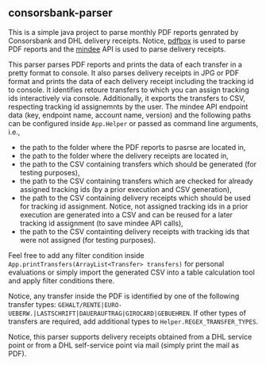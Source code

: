 ## consorsbank-parser

This is a simple java project to parse monthly PDF reports genrated by Consorsbank and DHL delivery receipts. Notice, [pdfbox](https://pdfbox.apache.org/3.0/commandline.html) is used to parse PDF reports and the [mindee](https://platform.mindee.com) API is used to parse delivery receipts.

This parser parses PDF reports and prints the data of each transfer in a pretty format to console. It also parses delivery receipts in JPG or PDF format and prints the data of each delivery receipt including the tracking id to console. It identifies retoure transfers to which you can assign tracking ids interactively via console. Additionally, it exports the transfers to CSV, respecting tracking id assignemnts by the user. The mindee API endpoint data (key, endpoint name, account name, version) and the following paths can be configured inside `App.Helper` or passed as command line arguments, i.e., 
- the path to the folder where the PDF reports to pasrse are located in, 
- the path to the folder where the delivery receipts are located in, 
- the path to the CSV containing transfers which should be generated (for testing purposes),
- the path to the CSV containing transfers which are checked for already assigned tracking ids (by a prior execution and CSV generation),
- the path to the CSV containing delivery receipts which should be used for tracking id assignment. Notice, not assigned tracking ids in a prior execution are generated into a CSV and can be reused for a later tracking id assignment (to save mindee API calls),
- the path to the CSV containting delivery receipts with tracking ids that were not assigned (for testing purposes).

Feel free to add any filter condition inside `App.printTransfers(ArrayList<Transfer> transfers)` for personal evaluations or simply import the generated CSV into a table calculation tool and apply filter conditions there.

Notice, any transfer inside the PDF is identified by one of the following transfer types: `GEHALT/RENTE|EURO-UEBERW.|LASTSCHRIFT|DAUERAUFTRAG|GIROCARD|GEBUEHREN`. If other types of transfers are required, add additional types to `Helper.REGEX_TRANSFER_TYPES`.

Notice, this parser supports delivery receipts obtained from a DHL service point or from a DHL self-service point via mail (simply print the mail as PDF).
